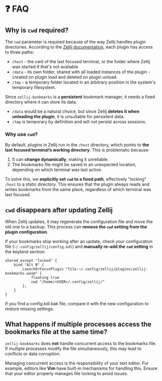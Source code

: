 # ❓ FAQ

## Why is `cwd` required?

The `cwd` parameter is required because of the way Zellij handles plugin directories. According to the [Zellij documentation](https://zellij.dev/documentation/plugin-api-file-system.html), each plugin has access to three paths:

- `/host` - the cwd of the last focused terminal, or the folder where Zellij was started if that's not available
- `/data` - its own folder, shared with all loaded instances of the plugin - created on plugin load and deleted on plugin unload.
- `/tmp` - a temporary folder located in an arbitrary position in the system's temporary filesystem.

Since `zellij-bookmarks` is a **persistent** bookmark manager, it needs a fixed directory where it can store its data.
- `/data` would be a natural choice, but since Zellij **deletes it when unloading the plugin**, it is unsuitable for persistent data.
- `/tmp` is temporary by definition and will not persist across sessions.

### Why use `cwd`?

By default, plugins in Zellij run in the `/host` directory, which points to **the last focused terminal’s working directory**. This is problematic because:
1. It can **change dynamically**, making it unreliable.
2. The bookmarks file might be saved in an unexpected location, depending on which terminal was last active.

To solve this, we **explicitly set `cwd` to a fixed path**, effectively "locking" `/host` to a static directory. This ensures that the plugin always reads and writes bookmarks from the same place, regardless of which terminal was last focused.

## `cwd` disappears after updating Zellij

When Zellij updates, it may regenerate the configuration file and move the old one to a backup. This process can **remove the `cwd` setting from the plugin configuration**.  

If your bookmarks stop working after an update, check your configuration file (`~/.config/zellij/config.kdl`) and **manually re-add the `cwd` setting** in the keybind section:

```kdl
shared_except "locked" {
    bind "Alt B" {
        LaunchOrFocusPlugin "file:~/.config/zellij/plugins/zellij-bookmarks.wasm" {
            floating true
            cwd "/home/<USER>/.config/zellij/"
        };
    }
}
```
If you find a config.kdl.bak file, compare it with the new configuration to restore missing settings.

## What happens if multiple processes access the bookmarks file at the same time?

`zellij-bookmarks` does **not** handle concurrent access to the bookmarks file. If multiple processes modify the file simultaneously, this may lead to conflicts or data corruption.

Managing concurrent access is the responsibility of your text editor. For example, editors like **Vim** have built-in mechanisms for handling this. Ensure that your editor properly manages file locking to avoid issues.
